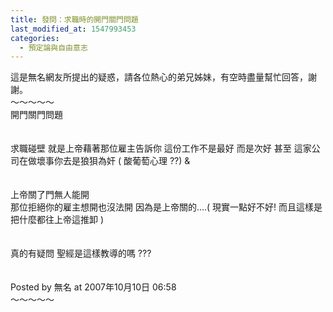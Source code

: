 ```yaml
---
title: 發問：求職時的開門關門問題
last_modified_at: 1547993453
categories:
  - 預定論與自由意志
---
```


這是無名網友所提出的疑惑，請各位熱心的弟兄姊妹，有空時盡量幫忙回答，謝謝。<br><!--more-->～～～～～<br>開門關門問題<br><br><br>求職碰壁 就是上帝藉著那位雇主告訴你 這份工作不是最好 而是次好 甚至 這家公司在做壞事你去是狼狽為奸 ( 酸葡萄心理 ??) & <br><br><br>上帝關了門無人能開<br>那位拒絕你的雇主想開也沒法開 因為是上帝關的....( 現實一點好不好! 而且這樣是把什麼都往上帝這推卸 )<br><br><br>真的有疑問 聖經是這樣教導的嗎 ???<br><br><br>Posted by 無名 at 2007年10月10日 06:58 <br>～～～～～<br>

